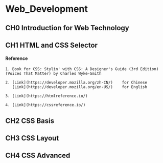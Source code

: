 # Web_Development

## CH0 Introduction for Web Technology 

## CH1 HTML and CSS Selector

#### Reference 
    1. Book for CSS: Stylin' with CSS: A Designer's Guide (3rd Edition) (Voices That Matter) by Charles Wyke-Smith
    
    2. [Link](https://developer.mozilla.org/zh-CN/)    for Chinese
       [Link](https://developer.mozilla.org/en-US/)    for English

    3. [Link](https://htmlreference.io/)

    4. [Link](https://cssreference.io/)





## CH2 CSS Basis

## CH3 CSS Layout

## CH4 CSS Advanced